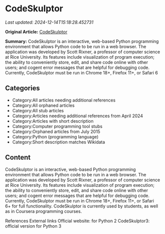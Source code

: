 # CodeSkulptor

_Last updated: 2024-12-14T15:18:28.452731_

**Original Article:** [CodeSkulptor](https://en.wikipedia.org/wiki/CodeSkulptor)

**Summary:** CodeSkulptor is an interactive, web-based Python programming environment that allows Python code to be run in a web browser. The application was developed by Scott Rixner, a professor of computer science at Rice University. Its features include visualization of program execution; the ability to conveniently store, edit, and share code online with other users; and cogent error messages that are helpful for debugging code.
Currently, CodeSkulptor must be run in Chrome 18+, Firefox 11+, or Safari 6

## Categories
- Category:All articles needing additional references
- Category:All orphaned articles
- Category:All stub articles
- Category:Articles needing additional references from April 2024
- Category:Articles with short description
- Category:Computer programming tool stubs
- Category:Orphaned articles from July 2015
- Category:Python (programming language)
- Category:Short description matches Wikidata

## Content

CodeSkulptor is an interactive, web-based Python programming environment that allows Python code to be run in a web browser. The application was developed by Scott Rixner, a professor of computer science at Rice University. Its features include visualization of program execution; the ability to conveniently store, edit, and share code online with other users; and cogent error messages that are helpful for debugging code.
Currently, CodeSkulptor must be run in Chrome 18+, Firefox 11+, or Safari 6+ for full functionality.
CodeSkulptor is currently used by students, as well as in Coursera programming courses.

References
External links
Official website: for Python 2
CodeSkulptor3: official version for Python 3